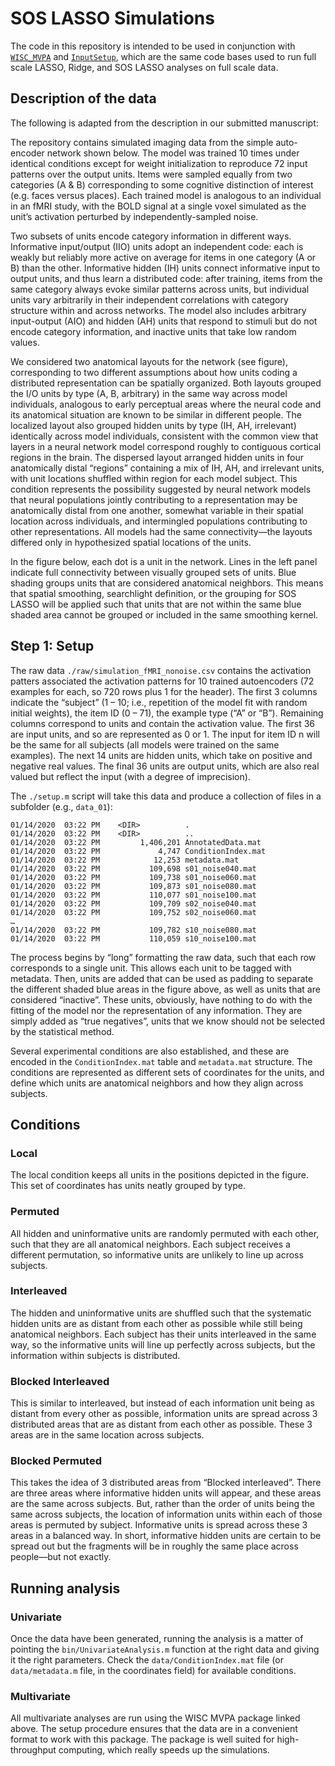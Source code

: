 # SOS LASSO Simulations
The code in this repository is intended to be used in conjunction with [`WISC_MVPA`](https://github.com/crcox/WISC_MVPA) and [`InputSetup`](https://github.com/crcox/InputSetup), which are the same code bases used to run full scale LASSO, Ridge, and SOS LASSO analyses on full scale data.

## Description of the data
The following is adapted from the description in our submitted manuscript:

The repository contains simulated imaging data from the simple auto-encoder network shown below. The model was trained 10 times under identical conditions except for weight initialization to reproduce 72 input patterns over the output units. Items were sampled equally from two categories (A & B) corresponding to some cognitive distinction of interest (e.g. faces versus places). Each trained model is analogous to an individual in an fMRI study, with the BOLD signal at a single voxel simulated as the unit’s activation perturbed by independently-sampled noise.

Two subsets of units encode category information in different ways. Informative input/output (IIO) units adopt an independent code: each is weakly but reliably more active on average for items in one category (A or B) than the other. Informative hidden (IH) units connect informative input to output units, and thus learn a distributed code: after training, items from the same category always evoke similar patterns across units, but individual units vary arbitrarily in their independent correlations with category structure within and across networks. The model also includes arbitrary input-output (AIO) and hidden (AH) units that respond to stimuli but do not encode category information, and inactive units that take low random values.

We considered two anatomical layouts for the network (see figure), corresponding to two different assumptions about how units coding a distributed representation can be spatially organized. Both layouts grouped the I/O units by type (A, B, arbitrary) in the same way across model individuals, analogous to early perceptual areas where the neural code and its anatomical situation are known to be similar in different people. The localized layout also grouped hidden units by type (IH, AH, irrelevant) identically across model individuals, consistent with the common view that layers in a neural network model correspond roughly to contiguous cortical regions in the brain. The dispersed layout arranged hidden units in four anatomically distal “regions” containing a mix of IH, AH, and irrelevant units, with unit locations shuffled within region for each model subject. This condition represents the possibility suggested by neural network models that neural populations jointly contributing to a representation may be anatomically distal from one another, somewhat variable in their spatial location across individuals, and intermingled populations contributing to other representations. All models had the same connectivity—the layouts differed only in hypothesized spatial locations of the units.

In the figure below, each dot is a unit in the network. Lines in the left panel indicate full connectivity between visually grouped sets of units. Blue shading groups units that are considered anatomical neighbors. This means that spatial smoothing, searchlight definition, or the grouping for SOS LASSO will be applied such that units that are not within the same blue shaded area cannot be grouped or included in the same smoothing kernel.
 
## Step 1: Setup
The raw data `./raw/simulation_fMRI_nonoise.csv` contains the activation patters associated the activation patterns for 10 trained autoencoders (72 examples for each, so 720 rows plus 1 for the header). The first 3 columns indicate the “subject” (1 – 10; i.e., repetition of the model fit with random initial weights), the item ID (0 – 71), the example type (“A” or “B”). Remaining columns correspond to units and contain the activation value. The first 36 are input units, and so are represented as 0 or 1. The input for item ID n will be the same for all subjects (all models were trained on the same examples). The next 14 units are hidden units, which take on positive and negative real values. The final 36 units are output units, which are also real valued but reflect the input (with a degree of imprecision).

The `./setup.m` script will take this data and produce a collection of files in a subfolder (e.g., `data_01`):

```
01/14/2020  03:22 PM    <DIR>          .
01/14/2020  03:22 PM    <DIR>          ..
01/14/2020  03:22 PM         1,406,201 AnnotatedData.mat
01/14/2020  03:22 PM             4,747 ConditionIndex.mat
01/14/2020  03:22 PM            12,253 metadata.mat
01/14/2020  03:22 PM           109,698 s01_noise040.mat
01/14/2020  03:22 PM           109,738 s01_noise060.mat
01/14/2020  03:22 PM           109,873 s01_noise080.mat
01/14/2020  03:22 PM           110,077 s01_noise100.mat
01/14/2020  03:22 PM           109,709 s02_noise040.mat
01/14/2020  03:22 PM           109,752 s02_noise060.mat
…
01/14/2020  03:22 PM           109,782 s10_noise080.mat
01/14/2020  03:22 PM           110,059 s10_noise100.mat
```

The process begins by “long” formatting the raw data, such that each row corresponds to a single unit. This allows each unit to be tagged with metadata. Then, units are added that can be used as padding to separate the different shaded blue areas in the figure above, as well as units that are considered “inactive”. These units, obviously, have nothing to do with the fitting of the model nor the representation of any information. They are simply added as “true negatives”, units that we know should not be selected by the statistical method.

Several experimental conditions are also established, and these are encoded in the `ConditionIndex.mat` table and `metadata.mat` structure. The conditions are represented as different sets of coordinates for the units, and define which units are anatomical neighbors and how they align across subjects.

## Conditions
### Local
The local condition keeps all units in the positions depicted in the figure. This set of coordinates has units neatly grouped by type.

### Permuted
All hidden and uninformative units are randomly permuted with each other, such that they are all anatomical neighbors. Each subject receives a different permutation, so informative units are unlikely to line up across subjects.

### Interleaved 
The hidden and uninformative units are shuffled such that the systematic hidden units are as distant from each other as possible while still being anatomical neighbors. Each subject has their units interleaved in the same way, so the informative units will line up perfectly across subjects, but the information within subjects is distributed.

### Blocked Interleaved
This is similar to interleaved, but instead of each information unit being as distant from every other as possible, information units are spread across 3 distributed areas that are as distant from each other as possible. These 3 areas are in the same location across subjects.

### Blocked Permuted
This takes the idea of 3 distributed areas from “Blocked interleaved”. There are three areas where informative hidden units will appear, and these areas are the same across subjects. But, rather than the order of units being the same across subjects, the location of information units within each of those areas is permuted by subject. Informative units is spread across these 3 areas in a balanced way. In short, informative hidden units are certain to be spread out but the fragments will be in roughly the same place across people—but not exactly.

## Running analysis
### Univariate
Once the data have been generated, running the analysis is a matter of pointing the `bin/UnivariateAnalysis.m` function at the right data and giving it the right parameters. Check the `data/ConditionIndex.mat` file (or `data/metadata.m` file, in the coordinates field) for available conditions.

### Multivariate
All multivariate analyses are run using the WISC MVPA package linked above. The setup procedure ensures that the data are in a convenient format to work with this package. The package is well suited for high-throughput computing, which really speeds up the simulations.
